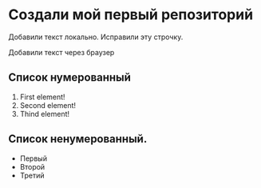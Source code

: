 # Создали мой первый репозиторий

Добавили текст локально. Исправили эту строчку.

Добавили текст через браузер

## Список нумерованный

1. First element!
2. Second element!
3. Thind element!

## Список ненумерованный.

* Первый 
* Второй 
* Третий



